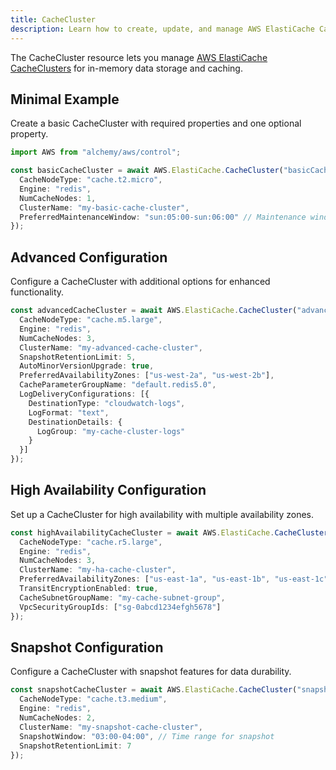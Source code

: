 ```yaml
---
title: CacheCluster
description: Learn how to create, update, and manage AWS ElastiCache CacheClusters using Alchemy Cloud Control.
---
```


The CacheCluster resource lets you manage [AWS ElastiCache CacheClusters](https://docs.aws.amazon.com/elasticache/latest/userguide/) for in-memory data storage and caching.

## Minimal Example

Create a basic CacheCluster with required properties and one optional property.

```ts
import AWS from "alchemy/aws/control";

const basicCacheCluster = await AWS.ElastiCache.CacheCluster("basicCacheCluster", {
  CacheNodeType: "cache.t2.micro", 
  Engine: "redis",
  NumCacheNodes: 1,
  ClusterName: "my-basic-cache-cluster",
  PreferredMaintenanceWindow: "sun:05:00-sun:06:00" // Maintenance window
});
```

## Advanced Configuration

Configure a CacheCluster with additional options for enhanced functionality.

```ts
const advancedCacheCluster = await AWS.ElastiCache.CacheCluster("advancedCacheCluster", {
  CacheNodeType: "cache.m5.large",
  Engine: "redis",
  NumCacheNodes: 3,
  ClusterName: "my-advanced-cache-cluster",
  SnapshotRetentionLimit: 5,
  AutoMinorVersionUpgrade: true,
  PreferredAvailabilityZones: ["us-west-2a", "us-west-2b"],
  CacheParameterGroupName: "default.redis5.0",
  LogDeliveryConfigurations: [{
    DestinationType: "cloudwatch-logs",
    LogFormat: "text",
    DestinationDetails: {
      LogGroup: "my-cache-cluster-logs"
    }
  }]
});
```

## High Availability Configuration

Set up a CacheCluster for high availability with multiple availability zones.

```ts
const highAvailabilityCacheCluster = await AWS.ElastiCache.CacheCluster("highAvailabilityCacheCluster", {
  CacheNodeType: "cache.r5.large",
  Engine: "redis",
  NumCacheNodes: 3,
  ClusterName: "my-ha-cache-cluster",
  PreferredAvailabilityZones: ["us-east-1a", "us-east-1b", "us-east-1c"],
  TransitEncryptionEnabled: true,
  CacheSubnetGroupName: "my-cache-subnet-group",
  VpcSecurityGroupIds: ["sg-0abcd1234efgh5678"]
});
```

## Snapshot Configuration

Configure a CacheCluster with snapshot features for data durability.

```ts
const snapshotCacheCluster = await AWS.ElastiCache.CacheCluster("snapshotCacheCluster", {
  CacheNodeType: "cache.t3.medium",
  Engine: "redis",
  NumCacheNodes: 2,
  ClusterName: "my-snapshot-cache-cluster",
  SnapshotWindow: "03:00-04:00", // Time range for snapshot
  SnapshotRetentionLimit: 7
});
```
